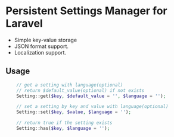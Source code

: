 # Persistent Settings Manager for Laravel

 * Simple key-value storage
 * JSON format support.
 * Localization support.

## Usage

```php
	// get a setting with language(optional)
	// return $default_value(optional) if not exists
	Setting::get($key, $default_value = '', $language = '');

	// set a setting by key and value with language(optional)
	Setting::set($key, $value, $language = '');

	// return true if the setting exists
	Setting::has($key, $language = '');
```
